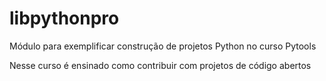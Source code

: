 # libpythonpro
Módulo para exemplificar construção de projetos Python no curso Pytools

Nesse curso é ensinado como contribuir com projetos de código abertos